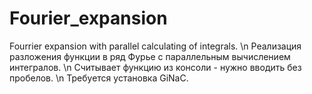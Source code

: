 # Fourier_expansion
Fourrier expansion with parallel calculating of integrals. \n 
Реализация разложения функции в ряд Фурье с параллельным вычислением интегралов. \n 
Считывает функцию из консоли - нужно вводить без пробелов. \n
Требуется установка GiNaC.
